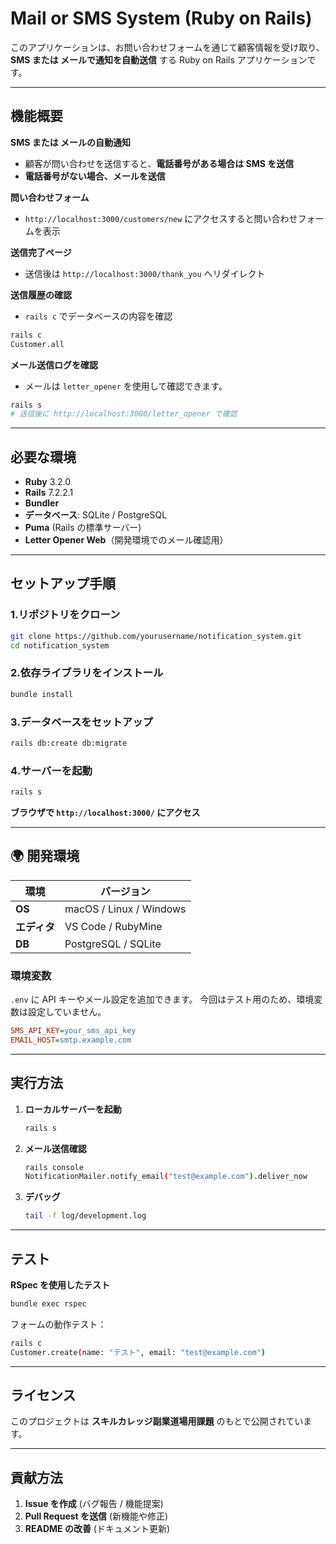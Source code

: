 # Mail or SMS System (Ruby on Rails)

このアプリケーションは、お問い合わせフォームを通じて顧客情報を受け取り、**SMS または メールで通知を自動送信** する Ruby on Rails アプリケーションです。

---

## 機能概要

**SMS または メールの自動通知**  
- 顧客が問い合わせを送信すると、**電話番号がある場合は SMS を送信**  
- **電話番号がない場合、メールを送信**

**問い合わせフォーム**  
- `http://localhost:3000/customers/new` にアクセスすると問い合わせフォームを表示

**送信完了ページ**  
- 送信後は `http://localhost:3000/thank_you` へリダイレクト

**送信履歴の確認**  
- `rails c` でデータベースの内容を確認

```bash
rails c
Customer.all
```

**メール送信ログを確認**  
- メールは `letter_opener` を使用して確認できます。

```bash
rails s
# 送信後に http://localhost:3000/letter_opener で確認
```

---

## 必要な環境

- **Ruby** 3.2.0
- **Rails** 7.2.2.1
- **Bundler**
- **データベース**: SQLite / PostgreSQL
- **Puma** (Rails の標準サーバー)
- **Letter Opener Web**（開発環境でのメール確認用）

---

## セットアップ手順

### 1.リポジトリをクローン

```bash
git clone https://github.com/yourusername/notification_system.git
cd notification_system
```

### 2.依存ライブラリをインストール

```bash
bundle install
```

### 3️.データベースをセットアップ

```bash
rails db:create db:migrate
```

### 4️.サーバーを起動

```bash
rails s
```
**ブラウザで `http://localhost:3000/` にアクセス**

---

## 🌍 開発環境

| 環境       | バージョン                     |
|-----------|--------------------------------|
| **OS**    | macOS / Linux / Windows        |
| **エディタ** | VS Code / RubyMine             |
| **DB**    | PostgreSQL / SQLite            |

### 環境変数
`.env` に API キーやメール設定を追加できます。
今回はテスト用のため、環境変数は設定していません。

```ini
SMS_API_KEY=your_sms_api_key
EMAIL_HOST=smtp.example.com
```

---

## 実行方法

1. **ローカルサーバーを起動**

    ```bash
    rails s
    ```

2. **メール送信確認**

    ```bash
    rails console
    NotificationMailer.notify_email("test@example.com").deliver_now
    ```

3. **デバッグ**

    ```bash
    tail -f log/development.log
    ```

---

## テスト

**RSpec を使用したテスト**

```bash
bundle exec rspec
```

フォームの動作テスト：

```bash
rails c
Customer.create(name: "テスト", email: "test@example.com")
```

---

## ライセンス

このプロジェクトは **スキルカレッジ副業道場用課題** のもとで公開されています。

---

## 貢献方法

1. **Issue を作成** (バグ報告 / 機能提案)  
2. **Pull Request を送信** (新機能や修正)  
3. **README の改善** (ドキュメント更新)  